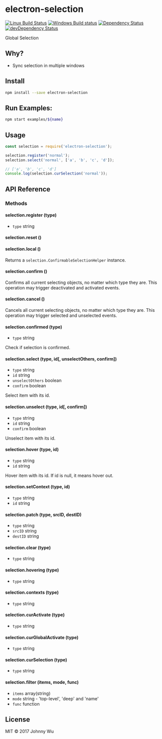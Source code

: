 # electron-selection

[![Linux Build Status](https://travis-ci.org/electron-utils/electron-selection.svg?branch=master)](https://travis-ci.org/electron-utils/electron-selection)
[![Windows Build status](https://ci.appveyor.com/api/projects/status/6yf7w89hhcby7mcl?svg=true)](https://ci.appveyor.com/project/jwu/electron-selection)
[![Dependency Status](https://david-dm.org/electron-utils/electron-selection.svg)](https://david-dm.org/electron-utils/electron-selection)
[![devDependency Status](https://david-dm.org/electron-utils/electron-selection/dev-status.svg)](https://david-dm.org/electron-utils/electron-selection#info=devDependencies)

Global Selection

## Why?

  - Sync selection in multiple windows

## Install

```bash
npm install --save electron-selection
```

## Run Examples:

```bash
npm start examples/${name}
```

## Usage

```javascript
const selection = require('electron-selection');

selection.register('normal');
selection.select('normal', ['a', 'b', 'c', 'd']);

// ['a', 'b', 'c', 'd']
console.log(selection.curSelection('normal'));
```

## API Reference

### Methods

#### selection.register (type)

  - `type` string

#### selection.reset ()

#### selection.local ()

Returns a `selection.ConfirmableSelectionHelper` instance.

#### selection.confirm ()

Confirms all current selecting objects, no matter which type they are.
This operation may trigger deactivated and activated events.

#### selection.cancel ()

Cancels all current selecting objects, no matter which type they are.
This operation may trigger selected and unselected events.

#### selection.confirmed (type)

  - `type` string

Check if selection is confirmed.

#### selection.select (type, id[, unselectOthers, confirm])

  - `type` string
  - `id` string
  - `unselectOthers` boolean
  - `confirm` boolean

Select item with its id.

#### selection.unselect (type, id[, confirm])

  - `type` string
  - `id` string
  - `confirm` boolean

Unselect item with its id.

#### selection.hover (type, id)

  - `type` string
  - `id` string

Hover item with its id. If id is null, it means hover out.

#### selection.setContext (type, id)

  - `type` string
  - `id` string

#### selection.patch (type, srcID, destID)

  - `type` string
  - `srcID` string
  - `destID` string

#### selection.clear (type)

  - `type` string

#### selection.hovering (type)

  - `type` string

#### selection.contexts (type)

  - `type` string

#### selection.curActivate (type)

  - `type` string

#### selection.curGlobalActivate (type)

  - `type` string

#### selection.curSelection (type)

  - `type` string

#### selection.filter (items, mode, func)

  - `items` array(string)
  - `mode` string - 'top-level', 'deep' and 'name'
  - `func` function

## License

MIT © 2017 Johnny Wu

